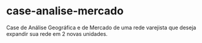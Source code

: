 # case-analise-mercado
Case de Análise Geográfica e de Mercado de uma rede varejista que deseja expandir sua rede em 2 novas unidades.
